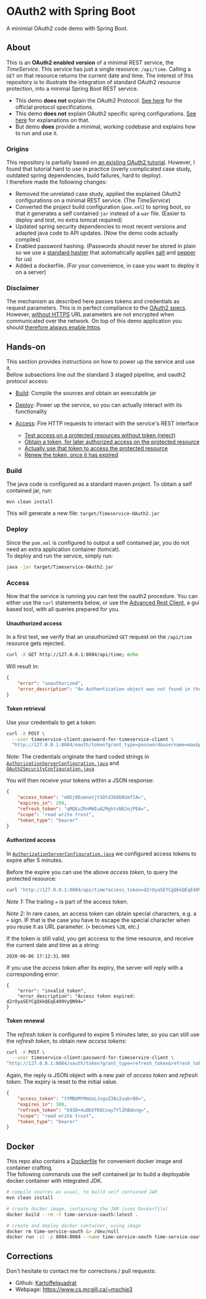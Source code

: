 # OAuth2 with Spring Boot

A minimial OAuth2 code demo with Spring Boot.

## About

This is an **OAuth2 enabled version** of a minimal REST service, the *TimeService*. This service has just a single resource: ```/api/time```. Calling a ```GET``` on that resource returns the current date and time.
The interest of this repository is to illustrate the integration of standard OAuth2 resource protection, into a minimal Spring Boot REST service.

 * This demo **does not** explain the OAuth2 Protocol. [See here](https://tools.ietf.org/html/rfc6749#section-4.1) for the official protocol specifications.
 * This demo **does not** explain OAuth2 specific spring configurations. [See here](https://howtodoinjava.com/spring-boot2/oauth2-auth-server/) for explanations on that.
 * But demo **does** provide a minimal, working codebase and explains how to run and use it.

### Origins

This repository is partially based on [an existing OAuth2 tutorial](http://websystique.com/spring-security/secure-spring-rest-api-using-oauth2/). However, I found that tutorial hard to use in practice (overly complicated case study, outdated spring dependencies, build failures, hard to deploy).  
I therefore made the following changes:

 * Removed the unrelated case study, applied the explained OAuth2 configurations on a minimal REST service. (The *TimeService*)
 * Converted the project build configuration (```pom.xml```) to spring boot, so that it generates a self contained ```jar``` instead of a ```war``` file. (Easier to deploy and test, no extra tomcat required)
 * Updated spring security dependencies to most recent versions and adapted java code to API updates. (Now the demo code actually compiles)
 * Enabled password hashing. (Passwords should never be stored in plain so we use a [standard hasher](https://docs.spring.io/spring-security/site/docs/4.2.14.RELEASE/apidocs/org/springframework/security/crypto/bcrypt/BCryptPasswordEncoder.html) that automatically applies [salt](https://en.wikipedia.org/wiki/Salt_(cryptography)) and [pepper](https://en.wikipedia.org/wiki/Pepper_(cryptography)) for us)
 * Added a dockerfile. (For your convenience, in case you want to deploy it on a server)

### Disclaimer

The mechanism as described here passes tokens and credentials as request parameters. This is in perfect compliance to the [OAuth2 specs](https://tools.ietf.org/html/rfc6749#section-4.1.3). However, [without HTTPS](https://stackoverflow.com/questions/499591/are-https-urls-encrypted) URL parameters are not encrypted when communicated over the network.
On top of this demo application you should [therefore always enable https](https://www.thomasvitale.com/https-spring-boot-ssl-certificate/).

## Hands-on

This section provides instructions on how to power up the service and use it.  
Bellow subsections line out the standard 3 staged pipeline, and oauth2 protocol access:

 * [Build](#build): Compile the sources and obtain an executable jar
 * [Deploy](#deploy): Power up the service, so you can actually interact with its functionality
 * [Access](#access): Fire HTTP requests to interact with the service's REST interface

   * [Test access on a protected resources without token (reject)](#unauthorized-access)
   * [Obtain a token, for later authorized access on the protected resource](#token-retrieval)
   * [Actually use that token to access the protected resource](#authorized-access)
   * [Renew the token, once it has expired](#token-renewal)

### Build

The java code is configured as a standard maven project. To obtain a self contained jar, run:  

```
mvn clean install
```

This will generate a new file: ```target/Timeservice-OAuth2.jar```

### Deploy

Since the ```pom.xml``` is configured to output a self contained jar, you do not need an extra application container (tomcat).  
To deploy and run the service, simply run:  

```bash
java -jar target/Timeservice-OAuth2.jar
```

### Access

Now that the service is running you can test the oauth2 procedure. You can either use the ```curl``` statements below, or use the [Advanced Rest Client](docs/arc.md), a gui based tool, with all queries prepared for you.
   
#### Unauthorized access

In a first test, we verify that an unauthorized ```GET``` request on the ```/api/time``` resource gets rejected.

```bash
curl -X GET http://127.0.0.1:8084/api/time; echo
```

Will result in:

```json
{
    "error": "unauthorized",
    "error_description": "An Authentication object was not found in the SecurityContext"
}
```

#### Token retrieval

Use your credentials to get a token:

```bash
curl -X POST \
  --user timeservice-client:password-for-timeservice-client \
  "http://127.0.0.1:8084/oauth/token?grant_type=password&username=max&password=abc123"
```

*Note:* The credentials originate the hard coded strings in [```AuthorizationServerConfiguration.java```](src/main/java/eu/kartoffelquadrat/timeservice/AuthorizationServerConfiguration.java) and [```OAuth2SecurityConfiguration.java```](src/main/java/eu/kartoffelquadrat/timeservice/OAuth2SecurityConfiguration.java)

You will then receive your tokens within a JSON response:

```json
{
    "access_token": "eN5j0EumnotjtSOtd36DD8UmfIA=",
    "expires_in": 299,
    "refresh_token": "qMQEuZRnMWIuA2MghtsN8JojPEA=",
    "scope": "read write trust",
    "token_type": "bearer"
}
```

#### Authorized access

In [```AuthorizationServerConfiguration.java```](src/main/java/eu/kartoffelquadrat/timeservice/AuthorizationServerConfiguration.java) we configured access tokens to expire after 5 minutes.

Before the expire you can use the above *access token*, to query the protected resource:

```bash
curl "http://127.0.0.1:8084/api/time?access_token=d2rOyaSEYCgQkkQEqE4O9VyQN94="; echo
```

*Note 1:* The trailing ```=``` is part of the access token.

*Note 2:* In rare cases, an access token can obtain special characters, e.g. a ```+``` sign. IF that is the case you have to escape the special character when you reuse it as URL parameter. (```+``` becomes ```%2B```, etc.)

If the token is still valid, you get acccess to the time resource, and receive the current date and time as a string:

```bash
2020-06-06 17:12:31.909
```

If you use the *access token* after its expiry, the server will reply with a corresponding error:

```
{
    "error": "invalid_token",
    "error_description": "Access token expired: d2rOyaSEYCgQkkQEqE4O9VyQN94="
}
```

#### Token renewal

The *refresh token* is configured to expire 5 minutes later, so you can still use the *refresh token*, to obtain new *access tokens*:


```bash
curl -X POST \
  --user timeservice-client:password-for-timeservice-client \
"http://127.0.0.1:8084/oauth/token?grant_type=refresh_token&refresh_token=qMQEuZRnMWIuA2MghtsN8JojPEA="
```

Again, the reply is JSON object with a new pair of *access token* and *refresh token*. The expiry is reset to the initial value.

```json
{
    "access_token": "tYMBUMYMmUoLJsguZ3Ac2uabrQ0=",
    "expires_in": 300,
    "refresh_token": "b93D+4uODXfK6CnayTYlZhBdnng=",
    "scope": "read write trust",
    "token_type": "bearer"
}
```

## Docker

This repo also contains a [Dockerfile](Dockerfile) for convenient docker image and container crafting.  
The following commands use the self contained jar to build a deployable docker container with integrated JDK.


```bash
# compile sources as usual, to build self contained JAR
mvn clean install

# create docker image, containing the JAR (uses Dockerfile)
docker build --rm -t time-service-oauth:latest .

# create and deploy docker container, using image
docker rm time-service-oauth &> /dev/null
docker run -it -p 8084:8084 --name time-service-oauth time-service-oauth
```

## Corrections

Don't hesitate to contact me for corrections / pull requests:

 * Github: [Kartoffelquadrat](https://github.com/kartoffelquadrat)
 * Webpage: https://www.cs.mcgill.ca/~mschie3

